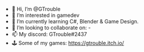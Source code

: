 - 👋 Hi, I’m @GTrouble
- 👀 I’m interested in gamedev
- 🌱 I’m currently learning C#, Blender & Game Design.
- 🤝 I’m looking to collaborate on: -
- 📫 My discord: GTrouble#2437
- 🕹️ Some of my games: https://gtrouble.itch.io/

<!---
GTroubley/GTroubley is a ✨ special ✨ repository because its `README.md` (this file) appears on your GitHub profile.
You can click the Preview link to take a look at your changes.
--->
